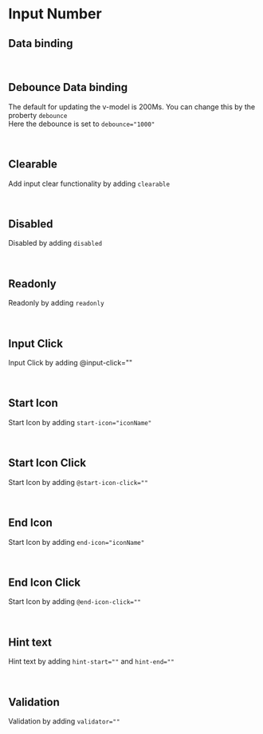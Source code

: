 # Input Number

## Data binding

<hhl-live-editor title="" htmlCode='
      <template>
      <div class="flex items-center gap-4">
            <H_inputNumber v-model="num" label="Number input"></H_numberText>
      </div>
      </template>
      <script>
            const num = ref(27);
            return {num}
      </script>
'>
</hhl-live-editor>

<br>

## Debounce Data binding

The default for updating the v-model is 200Ms.
You can change this by the proberty `debounce`
<br>
Here the debounce is set to `debounce="1000"`

<hhl-live-editor title="" htmlCode='
      <template>
      <div class="flex items-center gap-4 p-4">
            <H_inputNumber v-model="num" label="Number input" :debounce="1000"></H_inputNumber>
            <H_inputNumber v-model="num" label="Number input"></H_inputNumber>
      </div>
      </template>
      <script>
            const num = ref(27);
            return {num}
      </script>
'>
</hhl-live-editor>

<br>

## Clearable

Add input clear functionality by adding `clearable`

<hhl-live-editor title="" htmlCode='
      <template>
      <div class="flex items-center gap-4">
            <H_inputNumber clearable v-model="num" label="Number input"></H_inputNumber>
      </div>
      </template>
      <script>
            const num = ref(22);
            return {num}
      </script>
'>
</hhl-live-editor>

<br>

## Disabled

Disabled by adding `disabled`

<hhl-live-editor title="" htmlCode='
      <template>
     <div class="flex items-center gap-4">
            <H_inputNumber disabled v-model="num" label="Number input"></H_inputNumber>
      </div>
      </template>
      <script>
            const num = ref(22);
            return {num}
      </script>
'>
</hhl-live-editor>

<br>

## Readonly

Readonly by adding `readonly`

<hhl-live-editor title="" htmlCode='
      <template>
      <div class="flex items-center gap-4">
            <H_inputNumber readonly v-model="num" label="Number input"></H_inputNumber>
      </div>
      </template>
      <script>
            const num = ref(22);
            return {num}
      </script>
'>
</hhl-live-editor>

<br>

## Input Click

Input Click by adding @input-click=""

<hhl-live-editor title="" htmlCode='
      <template>
      <div class="flex items-center gap-4">
            <H_inputNumber @input-click="click(num)" v-model="num" label="Number input"></H_inputNumber>
      </div>
      </template>
      <script>
            const num = ref(55);
            function click(e) {
                  alert(e);
            }
            return {num, click}
      </script>
'>
</hhl-live-editor>

<br>

## Start Icon

Start Icon by adding `start-icon="iconName"`

<hhl-live-editor title="" htmlCode='
      <template>
      <div class="flex items-center gap-4">
            <H_inputNumber start-icon="mail"  v-model="num" label="Number input"></H_inputNumber>
      </div>
      </template>
      <script>
            const num = ref(22);
            function click(e) {
                  alert(e);
            }
            return {num, click}
      </script>
'>
</hhl-live-editor>

<br>

## Start Icon Click

Start Icon by adding `@start-icon-click=""`

<hhl-live-editor title="" htmlCode='
      <template>
      <div class="flex items-center gap-4">
            <H_inputNumber @start-icon-click="click(num)" start-icon="mail"  v-model="num" label="Number input"></H_inputNumber>
      </div>
      </template>
      <script>
            const num = ref(22);
            function click(e) {
                  alert(e.toString());
            }
            return {num, click}
      </script>
'>
</hhl-live-editor>

<br>

## End Icon

Start Icon by adding `end-icon="iconName"`

<hhl-live-editor title="" htmlCode='
      <template>
      <div class="flex items-center gap-4">
            <H_inputNumber end-icon="mail"  v-model="num" label="Number input"></H_inputNumber>
      </div>
      </template>
      <script>
            const num = ref(22);
            return {num}
      </script>
'>
</hhl-live-editor>

<br>

## End Icon Click

Start Icon by adding `@end-icon-click=""`

<hhl-live-editor title="" htmlCode='
      <template>
      <div class="flex items-center gap-4">
            <H_inputNumber @end-icon-click="click(num)" end-icon="mail"  v-model="num" label="Number input"></H_inputNumber>
      </div>
      </template>
      <script>
            const num = ref(22);
            function click(e) {
                  alert(e);
            }
            return {num, click}
      </script>
'>
</hhl-live-editor>

<br>

## Hint text

Hint text by adding `hint-start=""` and `hint-end=""`

<hhl-live-editor title="" htmlCode='
      <template>
      <div class="flex items-center gap-4">
            <H_inputNumber hint-start="hint-start." hint-end="hint-end."  v-model="num" label="Number input"></H_inputNumber>
      </div>
      </template>
      <script>
            const num = ref(22);
            return {num}
      </script>
'>
</hhl-live-editor>

<br>

## Validation

Validation by adding `validator=""`

<hhl-live-editor title="" htmlCode='
      <template>
      <div class="flex items-center gap-4">
      <H_inputNumber v-model="num" label="Min value 2" :validator="[v.numMin(2)]"></H_inputNumber>
      <H_inputNumber v-model="num2" label="Max value 23" :validator="[v.numMax(23)]"></H_inputNumber>
       </div>
      </template>
      <script>
      // import { validator } from "components/utils/validator";
      const {validator} = fakeImport;
      const num = ref(1);
      const num2 = ref(24);
      const v = validator;
      return {num,num2, v}
      </script>
'>
</hhl-live-editor>

<br>
